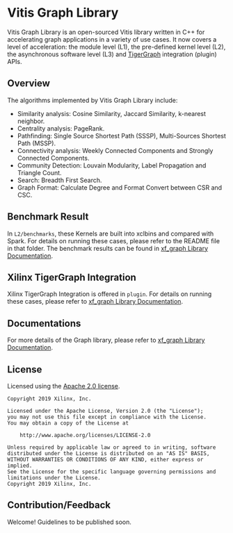 # Vitis Graph Library

Vitis Graph Library is an open-sourced Vitis library written in C++ for accelerating graph applications in a variety of use cases. It now covers a level of acceleration: the module level (L1), the pre-defined kernel level (L2), the asynchronous software level (L3) and [TigerGraph](https://www.tigergraph.com/) integration (plugin) APIs. 

## Overview

The algorithms implemented by Vitis Graph Library include:

- Similarity analysis: Cosine Similarity, Jaccard Similarity, k-nearest neighbor.
- Centrality analysis: PageRank.
- Pathfinding: Single Source Shortest Path (SSSP), Multi-Sources Shortest Path (MSSP).
- Connectivity analysis: Weekly Connected Components and Strongly Connected Components.
- Community Detection: Louvain Modularity, Label Propagation and Triangle Count.
- Search: Breadth First Search.
- Graph Format: Calculate Degree and Format Convert between CSR and CSC.

## Benchmark Result

In `L2/benchmarks`, these Kernels are built into xclbins and compared with Spark. For details on running these cases, please refer to the README file in that folder. The benchmark results can be found in [xf_graph Library Documentation](https://xilinx.github.io/Vitis_Libraries/graph/2020.2/index.html).

## Xilinx TigerGraph Integration

Xilinx TigerGraph Integration is offered in `plugin`. For details on running these cases, please refer to [xf_graph Library Documentation](https://xilinx.github.io/Vitis_Libraries/graph/2020.2/index.html).

## Documentations

For more details of the Graph library, please refer to [xf_graph Library Documentation](https://xilinx.github.io/Vitis_Libraries/graph/2020.2/index.html).

## License

Licensed using the [Apache 2.0 license](https://www.apache.org/licenses/LICENSE-2.0).

    Copyright 2019 Xilinx, Inc.
    
    Licensed under the Apache License, Version 2.0 (the "License");
    you may not use this file except in compliance with the License.
    You may obtain a copy of the License at
    
        http://www.apache.org/licenses/LICENSE-2.0
    
    Unless required by applicable law or agreed to in writing, software
    distributed under the License is distributed on an "AS IS" BASIS,
    WITHOUT WARRANTIES OR CONDITIONS OF ANY KIND, either express or implied.
    See the License for the specific language governing permissions and
    limitations under the License.
    Copyright 2019 Xilinx, Inc.

## Contribution/Feedback

Welcome! Guidelines to be published soon.

